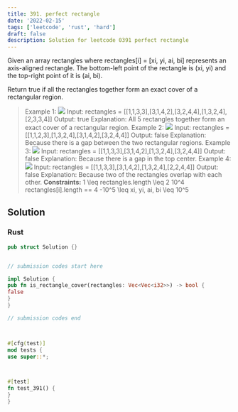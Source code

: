 ```yaml
---
title: 391. perfect rectangle
date: '2022-02-15'
tags: ['leetcode', 'rust', 'hard']
draft: false
description: Solution for leetcode 0391 perfect rectangle
---
```




Given an array rectangles where rectangles[i] <TeX>=</TeX> [xi, yi, ai, bi] represents an axis-aligned rectangle. The bottom-left point of the rectangle is (xi, yi) and the top-right point of it is (ai, bi).

Return true if all the rectangles together form an exact cover of a rectangular region.



>   Example 1:
>   ![](https://assets.leetcode.com/uploads/2021/03/27/perectrec1-plane.jpg)
>   Input: rectangles <TeX>=</TeX> [[1,1,3,3],[3,1,4,2],[3,2,4,4],[1,3,2,4],[2,3,3,4]]
>   Output: true
>   Explanation: All 5 rectangles together form an exact cover of a rectangular region.
>   Example 2:
>   ![](https://assets.leetcode.com/uploads/2021/03/27/perfectrec2-plane.jpg)
>   Input: rectangles <TeX>=</TeX> [[1,1,2,3],[1,3,2,4],[3,1,4,2],[3,2,4,4]]
>   Output: false
>   Explanation: Because there is a gap between the two rectangular regions.
>   Example 3:
>   ![](https://assets.leetcode.com/uploads/2021/03/27/perfectrec3-plane.jpg)
>   Input: rectangles <TeX>=</TeX> [[1,1,3,3],[3,1,4,2],[1,3,2,4],[3,2,4,4]]
>   Output: false
>   Explanation: Because there is a gap in the top center.
>   Example 4:
>   ![](https://assets.leetcode.com/uploads/2021/03/27/perfecrrec4-plane.jpg)
>   Input: rectangles <TeX>=</TeX> [[1,1,3,3],[3,1,4,2],[1,3,2,4],[2,2,4,4]]
>   Output: false
>   Explanation: Because two of the rectangles overlap with each other.
**Constraints:**
>   	1 <TeX>\leq</TeX> rectangles.length <TeX>\leq</TeX> 2  10^4
>   	rectangles[i].length <TeX>=</TeX><TeX>=</TeX> 4
>   	-10^5 <TeX>\leq</TeX> xi, yi, ai, bi <TeX>\leq</TeX> 10^5


## Solution


### Rust
```rust
pub struct Solution {}


// submission codes start here

impl Solution {
pub fn is_rectangle_cover(rectangles: Vec<Vec<i32>>) -> bool {
false
}
}

// submission codes end



#[cfg(test)]
mod tests {
use super::*;



#[test]
fn test_391() {
}
}

```
